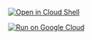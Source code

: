 [![Open in Cloud Shell](https://gstatic.com/cloudssh/images/open-btn.svg)](https://ssh.cloud.google.com/cloudshell/editor?shellonly=true&cloudshell_git_repo=https%3A%2F%2Fgithub.com%2Fahkeravi2778%2Fapi-nute%2F&cloudshell_image=gcr.io%2Fnute-pro%2Fapi-nute&cloudshell_git_branch=docker)



[![Run on Google Cloud](https://storage.googleapis.com/cloudrun/button.svg)](https://console.cloud.google.com/cloudshell/editor?shellonly=true&cloudshell_image=gcr.io/nute-pro/api-nute&cloudshell_git_repo=https://github.com/ahkeravi2778/api-nute.git)
